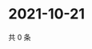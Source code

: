 # 2021-10-21

共 0 条

<!-- BEGIN WEIBO -->
<!-- 最后更新时间 Thu Oct 21 2021 10:28:56 GMT+0800 (China Standard Time) -->

<!-- END WEIBO -->

